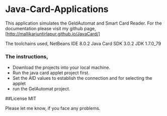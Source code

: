 # Java-Card-Applications

This application simulates the GeldAutomat and Smart Card Reader. For the documentation please visit my github page,
[http://mallikarjuntirlapur.github.io/JavaCard/]

The toolchains used,
NetBeans IDE 8.0.2
Java Card SDK 3.0.2
JDK 1.7.0_79

### The instructions,
* Download the projects into your local machine.
* Run the java card applet project first.
* Set the AID values to establish the connection and for selecting the applet
* run the GelAutomat project.

##License
MIT

Please let me know, if you face any problems.
